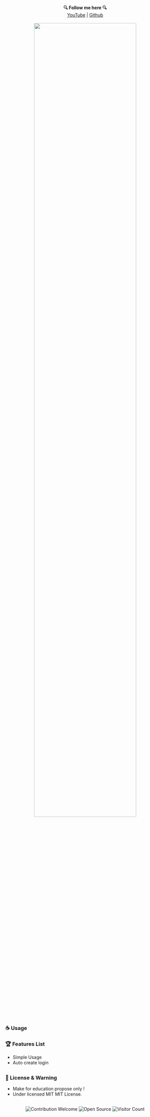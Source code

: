<p align='center'>
  <b>🔍 Follow me here 🔍</b><br>  
  <a href="https://www.youtube.com/channel/UCilF5SGSt71IqTDpGSww6Zg">YouTube</a> |
  <a href="https://github.com/K0pyPaste">Github</a><br><br>
  <img src="https://cdn.discordapp.com/attachments/895371136009896016/896114332302192691/unknown.png" style="width: 80%">
</p>

##  


### ☕ Usage  

### 🏆 Features List

- Simple Usage
- Auto create login

##   

### 📜 License & Warning
- Make for education propose only !
- Under licensed MIT MIT License.

##  

<p align="center">
  <img src="https://img.shields.io/badge/contributions-welcome-brightgreen.svg?style=flat" alt="Contribution Welcome">
  <img src="https://badges.frapsoft.com/os/v3/open-source.svg?v=103" alt="Open Source">
  <img src="https://visitor-badge.laobi.icu/badge?page_id=K0pyPaste.Simple-Login-System" alt="Visitor Count">
</p>
